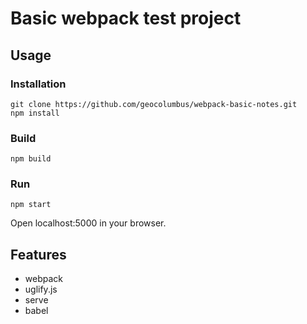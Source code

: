 # Basic webpack test project

## Usage

### Installation
```
git clone https://github.com/geocolumbus/webpack-basic-notes.git
npm install
```

### Build
```
npm build
```

### Run
```
npm start
```

Open localhost:5000 in your browser.

## Features

* webpack
* uglify.js
* serve
* babel
